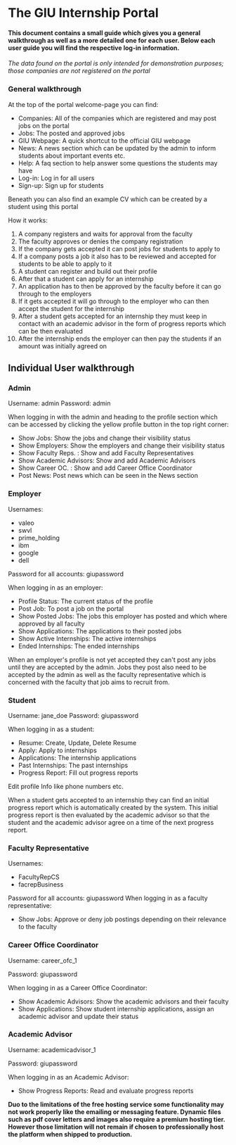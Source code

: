 # The GIU Internship Portal

#### This document contains a small guide which gives you a general walkthrough as well as a more detailed one for each user. Below each user guide you will find the respective log-in information.

*The data found on the portal is only intended for demonstration purposes; those companies are not registered on the
portal*

### General walkthrough

At the top of the portal welcome-page you can find:

- Companies: All of the companies which are registered and may post jobs on the portal
- Jobs: The posted and approved jobs
- GIU Webpage: A quick shortcut to the official GIU webpage
- News: A news section which can be updated by the admin to inform students about important events etc.
- Help: A faq section to help answer some questions the students may have
- Log-in: Log in for all users
- Sign-up: Sign up for students

Beneath you can also find an example CV which can be created by a student using this portal

How it works:

1. A company registers and waits for approval from the faculty
2. The faculty approves or denies the company registration
3. If the company gets accepted it can post jobs for students to apply to
4. If a company posts a job it also has to be reviewed and accepted for students to be able to apply to it
5. A student can register and build out their profile
6. After that a student can apply for an internship
7. An application has to then be approved by the faculty before it can go through to the employers
8. If it gets accepted it will go through to the employer who can then accept the student for the internship
9. After a student gets accepted for an internship they must keep in contact with an academic advisor in the form of
   progress reports which can be then evaluated
10. After the internship ends the employer can then pay the students if an amount was initially agreed on

## Individual User walkthrough

### Admin

Username: admin Password: admin

When logging in with the admin and heading to the profile section which can be accessed by clicking the yellow profile
button in the top right corner:

- Show Jobs: Show the jobs and change their visibility status
- Show Employers: Show the employers and change their visibility status
- Show Faculty Reps. : Show and add Faculty Representatives
- Show Academic Advisors: Show and add Academic Advisors
- Show Career OC. : Show and add Career Office Coordinator
- Post News: Post news which can be seen in the News section

### Employer

Usernames:

- valeo
- swvl
- prime_holding
- ibm
- google
- dell

Password for all accounts: giupassword

When logging in as an employer:

- Profile Status: The current status of the profile
- Post Job: To post a job on the portal
- Show Posted Jobs: The jobs this employer has posted and which where approved by all faculty
- Show Applications: The applications to their posted jobs
- Show Active Internships: The active internships
- Ended Internships: The ended internships

When an employer's profile is not yet accepted they can't post any jobs until they are accepted by the admin. Jobs they
post also need to be accepted by the admin as well as the faculty representative which is concerned with the faculty
that job aims to recruit from.

### Student

Username: jane_doe Password: giupassword

When logging in as a student:

- Resume: Create, Update, Delete Resume
- Apply: Apply to internships
- Applications: The internship applications
- Past Internships: The past internships
- Progress Report: Fill out progress reports

Edit profile Info like phone numbers etc.

When a student gets accepted to an internship they can find an initial progress report which is automatically created by
the system. This initial progress report is then evaluated by the academic advisor so that the student and the academic
advisor agree on a time of the next progress report.

### Faculty Representative

Usernames:

- FacultyRepCS
- facrepBusiness

Password for all accounts: giupassword When logging in as a faculty representative:

- Show Jobs: Approve or deny job postings depending on their relevance to the faculty

### Career Office Coordinator

Username: career_ofc_1

Password: giupassword

When logging in as a Career Office Coordinator:

- Show Academic Advisors: Show the academic advisors and their faculty
- Show Applications: Show student internship applications, assign an academic advisor and update their status

### Academic Advisor

Username: academicadvisor_1

Password: giupassword

When logging in as an Academic Advisor:

- Show Progress Reports: Read and evaluate progress reports

__Duo to the limitations of the free hosting service some functionality may not work properly like the emailing or
messaging feature. Dynamic files such as pdf cover letters and images also require a premium hosting tier. However 
those 
limitation will 
not 
remain if 
chosen to professionally host 
the 
platform 
when shipped
to production.__